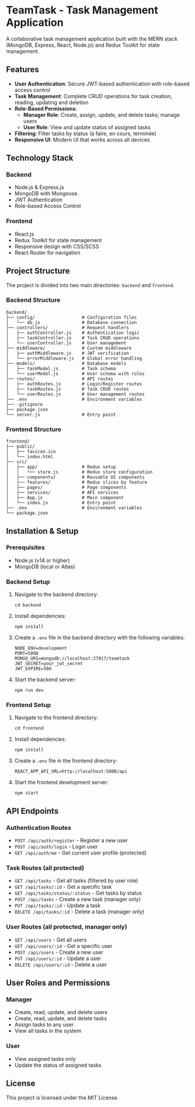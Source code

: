 # TeamTask - Task Management Application

A collaborative task management application built with the MERN stack (MongoDB, Express, React, Node.js) and Redux Toolkit for state management.

## Features

- **User Authentication**: Secure JWT-based authentication with role-based access control
- **Task Management**: Complete CRUD operations for task creation, reading, updating and deletion
- **Role-Based Permissions**:
  - **Manager Role**: Create, assign, update, and delete tasks; manage users
  - **User Role**: View and update status of assigned tasks
- **Filtering**: Filter tasks by status (à faire, en cours, terminée)
- **Responsive UI**: Modern UI that works across all devices

## Technology Stack

### Backend
- Node.js & Express.js
- MongoDB with Mongoose
- JWT Authentication
- Role-based Access Control

### Frontend
- React.js
- Redux Toolkit for state management
- Responsive design with CSS/SCSS
- React Router for navigation

## Project Structure

The project is divided into two main directories: `backend` and `frontend`.

### Backend Structure
```
backend/
├── config/                  # Configuration files
│   └── db.js                # Database connection
├── controllers/             # Request handlers
│   ├── authController.js    # Authentication logic
│   ├── taskController.js    # Task CRUD operations 
│   └── userController.js    # User management
├── middleware/              # Custom middleware
│   ├── authMiddleware.js    # JWT verification
│   └── errorMiddleware.js   # Global error handling
├── models/                  # Database models
│   ├── taskModel.js         # Task schema
│   └── userModel.js         # User schema with roles
├── routes/                  # API routes
│   ├── authRoutes.js        # Login/Register routes
│   ├── taskRoutes.js        # Task CRUD routes
│   └── userRoutes.js        # User management routes
├── .env                     # Environment variables
├── .gitignore
├── package.json
└── server.js                # Entry point
```

### Frontend Structure
```
frontend/
├── public/
│   ├── favicon.ico
│   └── index.html
├── src/
│   ├── app/                 # Redux setup
│   │   └── store.js         # Redux store configuration
│   ├── components/          # Reusable UI components
│   ├── features/            # Redux slices by feature
│   ├── pages/               # Page components
│   ├── services/            # API services
│   ├── App.js               # Main component
│   └── index.js             # Entry point
├── .env                     # Environment variables
└── package.json
```

## Installation & Setup

### Prerequisites
- Node.js (v14 or higher)
- MongoDB (local or Atlas)

### Backend Setup
1. Navigate to the backend directory:
   ```
   cd backend
   ```

2. Install dependencies:
   ```
   npm install
   ```

3. Create a `.env` file in the backend directory with the following variables:
   ```
   NODE_ENV=development
   PORT=5000
   MONGO_URI=mongodb://localhost:27017/teamtask
   JWT_SECRET=your_jwt_secret
   JWT_EXPIRE=30d
   ```

4. Start the backend server:
   ```
   npm run dev
   ```

### Frontend Setup
1. Navigate to the frontend directory:
   ```
   cd frontend
   ```

2. Install dependencies:
   ```
   npm install
   ```

3. Create a `.env` file in the frontend directory:
   ```
   REACT_APP_API_URL=http://localhost:5000/api
   ```

4. Start the frontend development server:
   ```
   npm start
   ```

## API Endpoints

### Authentication Routes
- `POST /api/auth/register` - Register a new user
- `POST /api/auth/login` - Login user
- `GET /api/auth/me` - Get current user profile (protected)

### Task Routes (all protected)
- `GET /api/tasks` - Get all tasks (filtered by user role)
- `GET /api/tasks/:id` - Get a specific task
- `GET /api/tasks/status/:status` - Get tasks by status
- `POST /api/tasks` - Create a new task (manager only)
- `PUT /api/tasks/:id` - Update a task
- `DELETE /api/tasks/:id` - Delete a task (manager only)

### User Routes (all protected, manager only)
- `GET /api/users` - Get all users
- `GET /api/users/:id` - Get a specific user
- `POST /api/users` - Create a new user
- `PUT /api/users/:id` - Update a user
- `DELETE /api/users/:id` - Delete a user

## User Roles and Permissions

### Manager
- Create, read, update, and delete users
- Create, read, update, and delete tasks
- Assign tasks to any user
- View all tasks in the system

### User
- View assigned tasks only
- Update the status of assigned tasks

## License
This project is licensed under the MIT License.
